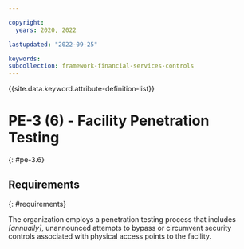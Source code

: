 ```yaml
---

copyright:
  years: 2020, 2022

lastupdated: "2022-09-25"

keywords: 
subcollection: framework-financial-services-controls
---
```


{{site.data.keyword.attribute-definition-list}}

         
# PE-3 (6) - Facility Penetration Testing
{: #pe-3.6}

## Requirements
{: #requirements}

The organization employs a penetration testing process that includes _[annually]_, unannounced attempts to bypass or circumvent security controls associated with physical access points to the facility.



